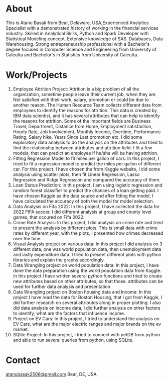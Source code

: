 About
===================================================================================================

This is Atanu Basak from Bear, Delaware, USA,Experienced Analytics Specialist with a demonstrated history of working in the financial services industry. Skilled in Analytical Skills, Python and Spark Developer with Statistical Modeling concept. Extensive knowledge of SAS. Databases, Data Warehousing. Strong entrepreneurship professional with a Bachelor's degree focused in Computer Science and Engineering from University of Calcutta and Bachelor's in Statistics from University of Calcutta.

Work/Projects
====================================================================================================

1. Employee Attrition Project: Attrition is a big problem of all the organization, sometime
people leave their current job, when they are Not satisfied with their work, salary,
promotion or could be due to another reason. The Human Resource Team collects
different data from employees to identify the reasons for attrition. This data is created by
IBM data scientist, and it has several attributes that can help to identify the reasons for
attrition. Some of the important fields are Business Travel, Department, Distance from
Home, Employment satisfaction, Hourly Rate, Job Involvement, Monthly Income,
Overtime, Performance Rating, Salary hike, Years Since Last promotion etc.
I did some exploratory data analysis to do the analysis on the attributes and tried to find
the relationship between attributes and attrition field. I fit a few models, that can predict an
employee if he/she will be having attrition.
2. Fitting Regression Model to fit miles per gallon of cars: In this project, I tried to fit a
regression model to predict the miles per gallon of different car. For this project, I have
chosen the from Kaggle website, I did some analysis using scatter plots, then fit Linear
Regression, Lasso Regression and Ridge Regression and compared the accuracy of them.
3. Loan Status Prediction: In this project, I am using logistic regression and random forest
classifier to predict the chances of a loan getting paid. I have chosen Kaggle as the data
source and after fitting the model, I have calculated the accuracy of both the model for
model selection.
4. Data Analysis on Fifa 2022: In this project, I have collected the data for 2022 FIFA
soccer. I did different analysis at group and county level games, that occured on Fifa 2022.
5. Crime Rate Analysis: In this project, I did analysis on crime rate and tried to present the
analysis by different plots. This is small data with crime rates by different year, with the
plots, I presented how crimes decreased over the time.
6. Visual Analysis project on various data: In this project I did analysis on 3 different
data, one was world population data, then unemployment data and lastly expenditure
data. I tried to present different plots with python libraries and explain the graphs
accordingly.
7. Data Wrangling project on world population data: In this project, I have done the data
preparation using the world population data from Kaggle. In this project I have written
several python functions and tried to create new attributes based on other attributes, so
that those. attributes can be used for further data analysis and presentation.
8. Data Wrangling project on Boston housing data and Income: In this project I have
read the data for Boston Housing, that I got from Kaggle, I did further research on several
attributes along in proper plotting. I also did data analysis on income data, I did further
analysis on other factors to identify, what are the factors that influence income.
9. Project on EV Cars: In this project, I tried to understand the analysis on EV Cars, what
are the major electric ranges and major brands on the ev market.
10. SQlite Project: In this project, I tried to connect with petDB from python and able to
run several queries from python, using SQLite.

Contact
=====================================================================================================
atanubasak2506@gmail.com
Bear, DE, USA
